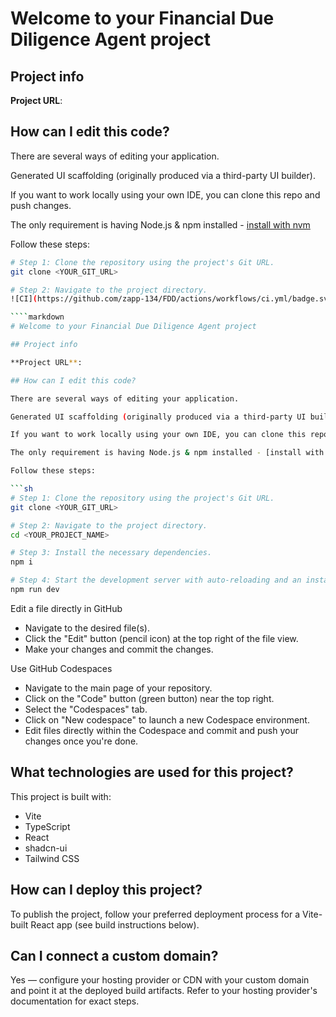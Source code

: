 # Welcome to your Financial Due Diligence Agent project

## Project info

**Project URL**:

## How can I edit this code?

There are several ways of editing your application.

Generated UI scaffolding (originally produced via a third-party UI builder).

If you want to work locally using your own IDE, you can clone this repo and push changes.

The only requirement is having Node.js & npm installed - [install with nvm](https://github.com/nvm-sh/nvm#installing-and-updating)

Follow these steps:

```sh
# Step 1: Clone the repository using the project's Git URL.
git clone <YOUR_GIT_URL>

# Step 2: Navigate to the project directory.
![CI](https://github.com/zapp-134/FDD/actions/workflows/ci.yml/badge.svg)

````markdown
# Welcome to your Financial Due Diligence Agent project

## Project info

**Project URL**:

## How can I edit this code?

There are several ways of editing your application.

Generated UI scaffolding (originally produced via a third-party UI builder).

If you want to work locally using your own IDE, you can clone this repo and push changes.

The only requirement is having Node.js & npm installed - [install with nvm](https://github.com/nvm-sh/nvm#installing-and-updating)

Follow these steps:

```sh
# Step 1: Clone the repository using the project's Git URL.
git clone <YOUR_GIT_URL>

# Step 2: Navigate to the project directory.
cd <YOUR_PROJECT_NAME>

# Step 3: Install the necessary dependencies.
npm i

# Step 4: Start the development server with auto-reloading and an instant preview.
npm run dev
```

Edit a file directly in GitHub

- Navigate to the desired file(s).
- Click the "Edit" button (pencil icon) at the top right of the file view.
- Make your changes and commit the changes.

Use GitHub Codespaces

- Navigate to the main page of your repository.
- Click on the "Code" button (green button) near the top right.
- Select the "Codespaces" tab.
- Click on "New codespace" to launch a new Codespace environment.
- Edit files directly within the Codespace and commit and push your changes once you're done.

## What technologies are used for this project?

This project is built with:

- Vite
- TypeScript
- React
- shadcn-ui
- Tailwind CSS

## How can I deploy this project?

To publish the project, follow your preferred deployment process for a Vite-built React app (see build instructions below).

## Can I connect a custom domain?

Yes — configure your hosting provider or CDN with your custom domain and point it at the deployed build artifacts. Refer to your hosting provider's documentation for exact steps.

````
